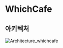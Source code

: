 # WhichCafe

## 아키텍처
![Architecture_whichcafe](https://github.com/devdev2022/WhichCafe/commit/fd95266f8e00273482cf387fa133afdf43b41637)
